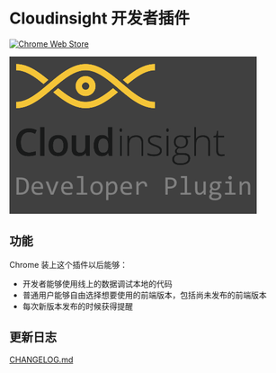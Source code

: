 # Cloudinsight 开发者插件
[![Chrome Web Store](https://img.shields.io/chrome-web-store/v/bglckjbhffgndhlgbkbhhblpnhfapjpl.svg?maxAge=2592000?style=flat-square)](https://chrome.google.com/webstore/detail/cloudinsight-dev/bglckjbhffgndhlgbkbhhblpnhfapjpl)

![](./docs/440x280-dev.png)

## 功能

Chrome 装上这个插件以后能够：

 - 开发者能够使用线上的数据调试本地的代码
 - 普通用户能够自由选择想要使用的前端版本，包括尚未发布的前端版本
 - 每次新版本发布的时候获得提醒
 
## 更新日志
 
 [CHANGELOG.md](./CHANGELOG.md)
